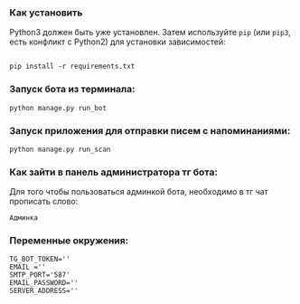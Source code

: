 ### Как установить

Python3 должен быть уже установлен. Затем используйте `pip` (или `pip3`, есть конфликт с Python2) для установки зависимостей:

```

pip install -r requirements.txt

```

### Запуск бота из терминала:
  ```
  python manage.py run_bot
  ```


### Запуск приложения для отправки писем с напоминаниями:
  ```
  python manage.py run_scan
  ```

### Как зайти в панель администратора тг бота:

Для того чтобы пользоваться админкой бота, необходимо в тг чат прописать слово:
  ```
  Админка
  ```

### Переменные окружения:

  ```
  TG_BOT_TOKEN=''
  EMAIL =''
  SMTP_PORT='587'
  EMAIL_PASSWORD=''
  SERVER_ADDRESS=''
  ```